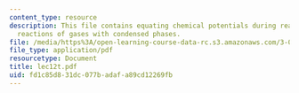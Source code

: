 ```yaml
---
content_type: resource
description: This file contains equating chemical potentials during reactions and
  reactions of gases with condensed phases.
file: /media/https%3A/open-learning-course-data-rc.s3.amazonaws.com/3-012-fundamentals-of-materials-science-fall-2005/fd1c85d831dc077badafa89cd12269fb_lec12t.pdf
file_type: application/pdf
resourcetype: Document
title: lec12t.pdf
uid: fd1c85d8-31dc-077b-adaf-a89cd12269fb
---
```

